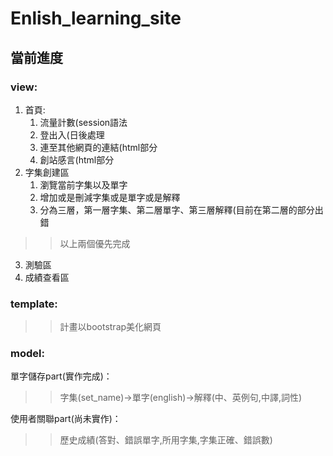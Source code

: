 # Enlish_learning_site

## 當前進度

### view:
1. 首頁:
	1. 流量計數(session語法
	2. 登出入(日後處理
	3. 連至其他網頁的連結(html部分
	4. 創站感言(html部分
2. 字集創建區
	1. 瀏覽當前字集以及單字
	2. 增加或是刪減字集或是單字或是解釋
	3. 分為三層，第一層字集、第二層單字、第三層解釋(目前在第二層的部分出錯
>> 以上兩個優先完成
3. 測驗區
4. 成績查看區

### template:
>> 計畫以bootstrap美化網頁

### model:
單字儲存part(實作完成)：
>> 字集(set_name)->單字(english)->解釋(中、英例句,中譯,詞性)

使用者關聯part(尚未實作)：
>> 歷史成績(答對、錯誤單字,所用字集,字集正確、錯誤數)
